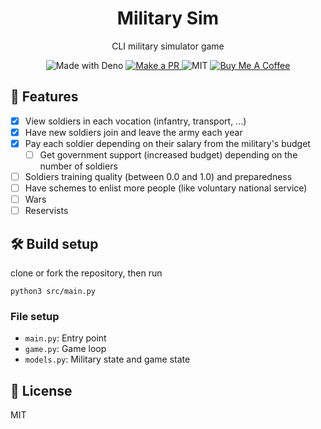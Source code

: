 <h1 align="center">Military Sim</h1>
<p align="center">CLI military simulator game</p>

<p align="center">
  <img src="https://img.shields.io/badge/Made%20With-Python-black?style=flat-square&" alt="Made with Deno" />
  <a href="http://makeapullrequest.com/">
    <img src="https://img.shields.io/badge/PRs-welcome-brightgreen.svg?style=flat-square" alt="Make a PR" />
  </a>
  <img src="https://img.shields.io/github/license/ninest/military-sim?style=flat-square" alt="MIT" />
  <a href="https://www.buymeacoffee.com/ninest">
    <img src="https://img.shields.io/badge/Donate-Buy%20Me%20A%20Coffee-orange.svg?style=flat-square" alt="Buy Me A Coffee">
  </a>
</p>



## 🚀 Features
- [x] View soldiers in each vocation (infantry, transport, ...)
- [x] Have new soldiers join and leave the army each year
- [x] Pay each soldier depending on their salary from the military's budget
  - [ ] Get government support (increased budget) depending on the number of soldiers
- [ ] Soldiers training quality (between 0.0 and 1.0) and preparedness
- [ ] Have schemes to enlist more people (like voluntary national service)
- [ ] Wars
- [ ] Reservists

## 🛠 Build setup
clone or fork the repository, then run

```
python3 src/main.py
```

### File setup
- `main.py`: Entry point
- `game.py`: Game loop
- `models.py`: Military state and game state


## 📜 License
MIT